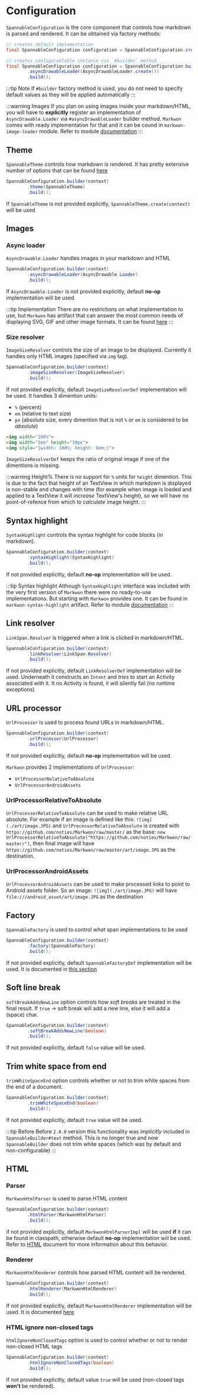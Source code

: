 # Configuration

`SpannableConfiguration` is the core component that controls how markdown is parsed and rendered.
It can be obtained via factory methods:

```java
// creates default implementation
final SpannableConfiguration configuration = SpannableConfiguration.create(context);
```

```java
// creates configurablable instance via `#builder` method
final SpannableConfiguration configuration = SpannableConfiguration.builder(context)
        .asyncDrawableLoader(AsyncDrawableLoader.create())
        .build();
```

:::tip Note
If `#builder` factory method is used, you do not need to specify default
values as they will be applied automatically
:::

:::warning Images
If you plan on using images inside your markdown/HTML, you will have to **explicitly**
register an implementation of `AsyncDrawable.Loader` via `#asyncDrawableLoader` builder method.
`Markwon` comes with ready implementation for that and it can be cound in 
`markwon-image-loader` module. Refer to module [documentation](/docs/image-loader.md)
:::

## Theme

`SpannableTheme` controls how markdown is rendered. It has pretty extensive number of
options that can be found [here](/docs/theme.md)

```java
SpannableConfiguration.builder(context)
        .theme(SpannableTheme)
        .build();
```

If `SpannableTheme` is not provided explicitly, `SpannableTheme.create(context)` will be used

## Images

### Async loader

`AsyncDrawable.Loader` handles images in your markdown and HTML

```java
SpannableConfiguration.builder(context)
        .asyncDrawableLoader(AsyncDrawable.Loader)
        .build();
```

If `AsyncDrawable.Loader` is not provided explicitly, default **no-op** implementation will be used.

:::tip Implementation
There are no restrictions on what implementation to use, but `Markwon` has artifact that can
answer the most common needs of displaying SVG, GIF and other image formats. It can be found [here](/docs/image-loader.md)
:::

### Size resolver <Badge text="1.0.1" />

`ImageSizeResolver` controls the size of an image to be displayed. Currently it
handles only HTML images (specified via `img` tag).

```java
SpannableConfiguration.builder(context)
        .imageSizeResolver(ImageSizeResolver)
        .build();
```

If not provided explicitly, default `ImageSizeResolverDef` implementation will be used.
It handles 3 dimention units:
* `%` (percent)
* `em` (relative to text size)
* `px` (absolute size, every dimention that is not `%` or `em` is considered to be _absolute_)

```html
<img width="100%">
<img width="2em" height="10px">
<img style="{width: 100%; height: 8em;}">
```

`ImageSizeResolverDef` keeps the ratio of original image if one of the dimentions is missing.

:::warning Height%
There is no support for `%` units for `height` dimention. This is due to the fact that
height of an TextView in which markdown is displayed is non-stable and changes with time
(for example when image is loaded and applied to a TextView it will _increase_ TextView's height),
so we will have no point-of-refence from which to _calculate_ image height.
:::

## Syntax highlight

`SyntaxHighlight` controls the syntax highlight for code blocks (in markdown).

```java
SpannableConfiguration.builder(context)
        .syntaxHighlight(SyntaxHighlight)
        .build();
```

If not provided explicitly, default **no-op** implementation will be used.

:::tip Syntax highlight
Although `SyntaxHighlight` interface was included with the very first version
of `Markwon` there were no ready-to-use implementations. But starting with <Badge text="1.1.0" /> 
`Markwon` provides one. It can be found in `markwon-syntax-highlight` artifact. Refer
to module [documentation](/docs/syntax-highlight.md)
:::

## Link resolver

`LinkSpan.Resolver` is triggered when a link is clicked in markdown/HTML.

```java
SpannableConfiguration.builder(context)
        .linkResolver(LinkSpan.Resolver)
        .build();
```

If not provided explicitly, default `LinkResolverDef` implementation will be used.
Underneath it constructs an `Intent` and _tries_ to start an Activity associated with it.
It no Activity is found, it will silently fail (no runtime exceptions)

## URL processor

`UrlProcessor` is used to process found URLs in markdown/HTML.

```java
SpannableConfiguration.builder(context)
        .urlProcessor(UrlProcessor)
        .build();
```

If not provided explicitly, default **no-op** implementation will be used.

`Markwon` provides 2 implementations of `UrlProcessor`:
* `UrlProcessorRelativeToAbsolute`
* `UrlProcessorAndroidAssets`

### UrlProcessorRelativeToAbsolute

`UrlProcessorRelativeToAbsolute` can be used to make relative URL absolute. For example if an image is
defined like this: `![img](./art/image.JPG)` and `UrlProcessorRelativeToAbsolute`
is created with `https://github.com/noties/Markwon/raw/master/` as the base: 
`new UrlProcessorRelativeToAbsolute("https://github.com/noties/Markwon/raw/master/")`,
then final image will have `https://github.com/noties/Markwon/raw/master/art/image.JPG`
as the destination.

### UrlProcessorAndroidAssets

`UrlProcessorAndroidAssets` can be used to make processed links to point to Android assets folder.
So an image: `![img](./art/image.JPG)` will have `file:///android_asset/art/image.JPG` as the
destination

## Factory <Badge text="1.1.0" />

`SpannableFactory` is used to control _what_ span implementations to be used

```java
SpannableConfiguration.builder(context)
        .factory(SpannableFactory)
        .build();
```

If not provided explicitly, default `SpannableFactoryDef` implementation will be used. It is documented
in [this section](/docs/factory.md)

## Soft line break <Badge text="1.1.1" />

`softBreakAddsNewLine` option controls how _soft breaks_ are treated in the final result.
If `true` -> soft break will add a new line, else it will add a ` ` (space) char.

```java
SpannableConfiguration.builder(context)
        .softBreakAddsNewLine(boolean)
        .build();
```

If not provided explicitly, default `false` value will be used.

<Link name="commonmark-spec#soft-break" displayName="Commonmark specification" />

## Trim white space from end <Badge text="2.0.0" />

`trimWhiteSpaceEnd` option controls whether or not to trim white spaces from the
end of a document.

```java
SpannableConfiguration.builder(context)
        .trimWhiteSpaceEnd(boolean)
        .build();
```

If not provided explicitly, default `true` value will be used.

:::tip Before <Badge text="2.0.0" />
Before `2.0.0` version this functionality was _implicitly_ included in
`SpannableBuilder#text` method. This is no longer true and now `SpannableBuilder`
does not trim white spaces (which was by default and non-configurable)
:::

## HTML <Badge text="2.0.0" />

### Parser

`MarkwonHtmlParser` is used to parse HTML content

```java
SpannableConfiguration.builder(context)
        .htmlParser(MarkwonHtmlParser)
        .build();
```

if not provided explicitly, default `MarkwonHtmlParserImpl` will be used
**if** it can be found in classpath, otherwise default **no-op** implementation
wiil be used. Refer to [HTML](/docs/html.md#parser) document for more information about this behavior.

### Renderer

`MarkwonHtmlRenderer` controls how parsed HTML content will be rendered.

```java
SpannableConfiguration.builder(context)
        .htmlRenderer(MarkwonHtmlRenderer)
        .build();
```

If not provided explicitly, default `MarkwonHtmlRenderer` implementation will be used.
It is documented [here](/docs/html.md#renderer)

### HTML ignore non-closed tags

`htmlIgnoreNonClosedTags` option is used to control whether or not to
render non-closed HTML tags

```java
SpannableConfiguration.builder(context)
        .htmlIgnoreNonClosedTags(boolean)
        .build();
```

If not provided explicitly, default value `true` will be used (non-closed tags **won't** be rendered).
